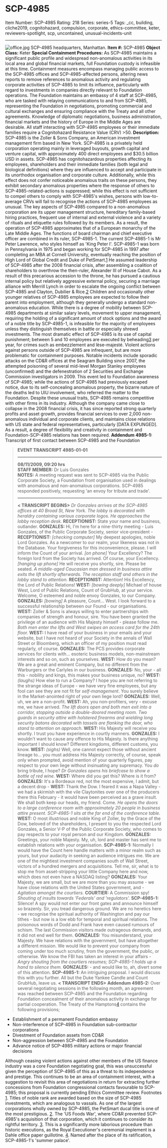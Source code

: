 # SCP-4985
Item Number: SCP-4985
Rating: 218
Series: series-5
Tags: _cc, building, cliche2019, cognitohazard, compulsion, corporate, ethics-committee, keter, reviewers-spotlight, scp, uncontained, unusual-incidents-unit

---

![office.jpg](https://scp-wiki.wdfiles.com/local--files/scp-4985/office.jpg)
SCP-4985 headquarters, Manhattan.
**Item #:** SCP-4985
**Object Class:** Keter
**Special Containment Procedures:** As SCP-4985 maintains a significant public profile and widespread non-anomalous activities in its local area and global financial markets, full Foundation custody is infeasible at this time. Containment measures encompass managing public access to the SCP-4985 offices and SCP-4985-affected persons, altering news reports to remove references to anomalous activity and regulating corporate activities of SCP-4985 to limit its influence, particularly with regard to investments in companies directly relevant to Foundation operations.
The Foundation maintains an embassy of 4 staff at SCP-4985, who are tasked with relaying communications to and from SCP-4985, representing the Foundation in negotiations, promoting commercial and cultural exchanges and ensuring compliance with the Treaty and all other agreements. Knowledge of diplomatic negotiations, business administration, financial markets and the history of Europe in the Middle Ages are desirable. All staff interacting with SCP-4985 employees or their immediate families require a Cognitohazard Resistance Value (CRV) >50.
**Description:** SCP-4985 is the Zoller & Sons Company, an American investment management firm based in New York. SCP-4985 is a privately held corporation operating mainly in leveraged buyouts, growth capital and venture capital, with approximately 400 direct employees and $30.5 billion USD in assets.
SCP-4985 has cognitohazardous properties affecting its employees, shareholders and their immediate families (both legal and biological definitions) where they are influenced to accept and participate in its unorthodox organisation and corporate culture. Additionally, while this effect does not confer noticeable anomalous traits on these persons, they exhibit secondary anomalous properties where the response of others to SCP-4985-related-actions is suppressed; while this effect is not sufficient to compel others to comply with SCP-4985's wishes, persons with low-to-average CRVs will fail to recognise the actions of SCP-4985 employees as unusual.
The key aspects of SCP-4985 compared to a non-anomalous corporation are its upper management structure, hereditary family-based hiring practices, frequent use of internal and external violence and a variety of rituals and etiquette rules followed by its members. As a result, the operation of SCP-4985 approximates that of a European monarchy of the Late Middle Ages.
The functions of board chairman and chief executive officer are combined in its ruler, SCP-4985-1. The current SCP-4985-1 is Mr Peter Lawrence, who styles himself as 'King Peter I'. SCP-4985-1 was born in Pennsylvania in 1975 and began working for SCP-4985 in 1997 after completing an MBA at Cornell University, eventually reaching the position of High Lord of Global Credit and Duke of PetSmart.[1](javascript:;) He assumed leadership of SCP-4985 after the 2008 financial crisis, after assembling a coalition of shareholders to overthrow the then-ruler, Alexander III of House Cabot. As a result of this precarious accession to the throne, he has pursued a cautious internal policy but relatively aggressive external policy, securing a marriage alliance with Merrill Lynch in order to escalate the ongoing conflict between SCP-4985 and Clayton, Dubilier & Rice.[2](javascript:;)
Children and occasionally other younger relatives of SCP-4985 employees are expected to follow their parent into employment, although they generally undergo a standard non-anomalous education. While there is a degree of mobility between SCP-4985 departments at similar salary levels, movement to upper management, requiring the holding of a significant amount of stock options and the award of a noble title by SCP-4985-1, is infeasible for the majority of employees unless they distinguish themselves in battle or especially shrewd investments.
The most dramatic effect of SCP-4985 is its use of capital punishment; between 5 and 10 employees are executed by beheading[3](javascript:;) per year, for crimes such as embezzlement and lèse-majesté. Violent actions against persons outside of SCP-4985 are infrequent, but are more problematic for containment purposes. Notable incidents include sporadic attacks on the CD&R offices at the Seagram Building since 2007, the attempted poisoning of several mid-level Morgan Stanley employees (unconfirmed) and the defenestration of 2 Securities and Exchange Commission investigators in 2009. This event led to Foundation awareness of SCP-4985; while the actions of SCP-4985 had previously escaped notice, due to its self-concealing anomalous property, the bizarre nature of the deaths led to UIU involvement, who referred the matter to the Foundation.
Despite these unusual traits, SCP-4985 remains competitive with other firms in its industry. Although the company came close to collapse in the 2008 financial crisis, it has since reported strong quarterly profits and asset growth, provides financial services to over 2,000 non-anomalous individual and corporate clients, and maintains close relations with US state and federal representatives, particularly [DATA EXPUNGED]. As a result, a degree of flexibility and creativity in containment and Foundation-SCP-4985 relations has been required.
**Addendum 4985-1:** Transcript of first contact between SCP-4985 and the Foundation
> **EVENT TRANSCRIPT 4985-01-01**
> * * *
> **08/11/2009, 09:20 hrs**  
>  **STAFF MEMBER:** Dr Luis Gonzales  
>  **NOTES:** A meeting request was sent to SCP-4985 via the Public Corporate Society, a Foundation front organisation used in dealings with anomalous and non-anomalous corporations. SCP-4985 responded positively, requesting 'an envoy for tribute and trade'.
> * * *
> **< TRANSCRIPT BEGINS>**
> _Dr Gonzales arrives at the SCP-4985 offices at 40 Broad St, New York. The lobby is decorated with heraldry containing various corporate logos. He approaches the lobby reception desk._
> **RECEPTIONIST:** State your name and business, outlander.
> **GONZALES:** Hi, I'm here for a nine-thirty meeting - Luis Gonzales, of the Public Corporate Society, senior vice-president -
> **RECEPTIONIST:** _[checking computer]_ My deepest apologies, noble Lord Gonzales. As a newcomer to our realm, your likeness was not in the Database. Your forgiveness for this inconvenience, please. I will inform the Count of your arrival. _[on phone]_ Your Excellency? The foreign lord from the Society has arrived. Of course, your Excellency. _[hanging up phone]_ He will receive you shortly, sire. Please be seated.
> _A middle-aged Caucasian man dressed in business attire exits the lift shortly afterwards. The reception staff and others in the lobby stand to attention._
> **RECEPTIONIST:** Attention! His Excellency, the Lord of Public Relations!
> **WEST:** _[bowing deeply]_ Michael of house West, Lord of Public Relations, Count of GrubHub, at your service. Welcome, O esteemed and noble envoy Gonzales, to our Company.
> **GONZALES:** _[bowing]_ A pleasure, Count… West. I look forward to a successful relationship between our Found - our organisations.
> **WEST:** Zoller & Sons is always willing to enter partnerships with companies of strength and honour, sire. You have been granted the privilege of an audience with His Majesty himself - please follow me.
> _Both men enter the lifts and West swipes an access card for the 24th floor._
> **WEST:** I have read of your business in your emails and your website, but I have not heard of your Society in the annals of Wall Street or Bloomberg, which an officer of my position must read regularly, of course.
> **GONZALES:** The PCS provides corporate services for clients with… esoteric business models, non-mainstream interests and so on, such as yourselves.
> **WEST:** How do you mean? We are a great and eminent Company, but no different from the Warburgers or the Carlyles in our business.
> **GONZALES:** No, your - all this - nobility and kings, this makes your business unique, no?
> **WEST:** _(laughs)_ How else to run a Company? I hope you are not referring to the strange ideas of Europe - we have very fine employees, but any fool can see they are not fit for _self-management_. You surely believe in the Market-anointed right of your own liege lord?
> **GONZALES:** Well, uh, we are a non-profit.
> **WEST:** Ah, you non-profiters, very - excuse me, we have arrived.
> _The lift doors open and both men exit into a corridor, stopping outside a double-doored meeting room. Two guards in security attire with holstered firearms and wielding long security batons decorated with tassels are flanking the door, who stand to attention on approach._
> **WEST:** His Majesty will receive you shortly. I trust you have experience in courtly manners.
> **GONZALES:** I wouldn't want to cause any offence to His Majesty. Is there anything important I should know? Different kingdoms, different customs, you know.
> **WEST:** _(sighs)_ Well, one cannot expect those without ancient lineage to… you must address His Majesty correctly, of course, speak only when prompted, avoid mention of your quarterly figures, pay respect to your own liege without insinuating any supremacy. You _do_ bring tribute, I hope?
> _Dr Gonzales opens his briefcase to show a bottle of red wine._
> **WEST:** Where did you get this? Where is it from?
> **GONZALES:** It's a Bordeaux red, not the most expensive, I admit, but a decent drop -
> **WEST:** Thank the Dow. I feared it was a Napa Valley - we had a skirmish with the vile Claytonites over one of the producers there this February - it would have been perceived as a grave insult. We shall both keep our heads, my friend. Come.
> _He opens the doors to a large conference room with approximately 20 people in business attire present. SCP-4985-1 sits at the far end of the conference table._
> **WEST:** O most illustrious and noble King of Zoller, by the Grace of the Dow, beloved of the shareholders, I present to you the respected Lord Gonzales, a Senior V-P of the Public Corporate Society, who comes to pay respects to your royal person and our Kingdom.
> **GONZALES:** Greetings, your noble Majesty. My, uh, lord and master has sent me to establish relations with your organisation.
> **SCP-4985-1:** Normally I would have the Count here handle matters with a minor realm such as yours, but your audacity in seeking an audience intrigues me. We are one of the mightiest investment companies south of Wall Street, victors of a hundred mergers and acquisitions. Tell me, sir, what is to stop me from asset-stripping your little Company here and now, which does not even have a NASDAQ listing?
> **GONZALES:** Your Majesty, we are small, but we are more than you may assume - we have close relations with the United States government, and -
> _Agitation amongst the courtiers._
> **COURTIER:** A Commission spy!
> _Shouting of insults towards 'Federals' and 'regulators'._
> **SCP-4985-1:** Silence! A spy would not enter our front gates and announce himself so brazenly. Sir, you tread dangerous ground. We are no heretics here - we recognise the spiritual authority of Washington and pay our tithes - but now is a low ebb for temporal and spiritual relations. The poisonous words of Dodd and Frank have even caused rumours of schism. The last Commission visitors made outrageous demands, and it did not end well for them.
> **GONZALES:** You misunderstand, your Majesty. We have relations with the government, but have altogether a different mission. We would like to prevent your company from coming under too much scrutiny, from the government, the public, or otherwise. We know the FBI has taken an interest in your affairs -
> _Angry shouting from the courtiers resumes; SCP-4985-1 holds up a hand to silence them._
> **GONZALES:** \- and would like to, ah, divert some of this attention.
> **SCP-4985-1:** An intriguing proposal. I would discuss this with you further. All but the Duke Yankee Candle and Count GrubHub, leave us.
> **< TRANSCRIPT ENDS>**
**Addendum 4985-2:** Over several negotiating sessions in the following month, an agreement was reached between SCP-4985 and the Foundation regarding Foundation concealment of their anomalous activity in exchange for partial cooperation. The Treaty of the Hamptons[4](javascript:;) contains the following provisions;
  * Establishment of a permanent Foundation embassy
  * Non-interference of SCP-4985 in Foundation sub-contractor corporations
  * Divestment of Foundation assets from CD&R
  * Non-aggression between SCP-4985 and the Foundation
  * Advance notice of SCP-4985 military actions or major financial decisions

Although ceasing violent actions against other members of the US finance industry was a core Foundation negotiating goal, this was unsuccessful given the perception of SCP-4985 of this as a threat to its independence and prestige. This continues to be an area of containment interest, with a suggestion to revisit this area of negotiations in return for extracting further concessions from Foundation congressional contacts favourable to SCP-4985; this proposal is currently pending Ethics Committee review.
Footnotes
[1](javascript:;). Titles of noble rank are awarded based on the size of SCP-4985 investments, which are analogous to vassals. As one of the largest corporations wholly owned by SCP-4985, the PetSmart ducal title is one of the most prestigious.
[2](javascript:;). The 'US Foods War', where CD&R prevented SCP-4985's acquisition of that corporation, which it continues to consider its rightful territory.
[3](javascript:;). This is a significantly more laborious procedure than historic executions, as the Royal Executioner's ceremonial implement is a Dahle office paper guillotine.
[4](javascript:;). Named after the place of its ratification, SCP-4985-1's 'summer palace'.